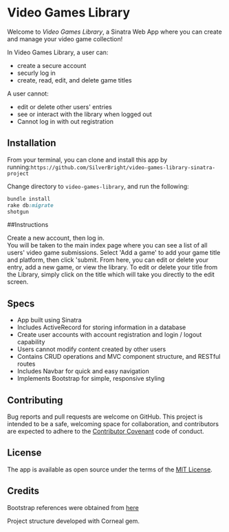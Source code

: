 # Video Games Library

Welcome to *Video Games Library*, a Sinatra Web App where you can create and manage your video game collection! 

In Video Games Library, a user can:
 - create a secure account
 - securly log in
 - create, read, edit, and delete game titles

 A user cannot:
 - edit or delete other users' entries
 - see or interact with the library when logged out
 - Cannot log in with out registration 

## Installation

 From your terminal, you can clone and install this app by running:` https://github.com/SilverBright/video-games-library-sinatra-project `

Change directory to `video-games-library`, and run the following:

```ruby
bundle install
rake db:migrate
shotgun
```

##Instructions

Create a new account, then log in.  
You will be taken to the main index page where you can see a list of all users' video game submissions.
Select 'Add a game' to add your game title and platform, then click 'submit.
From here, you can edit or delete your entry, add a new game, or view the library.
To edit or delete your title from the Library, simply click on the title which will take you directly to the edit screen. 


## Specs

- App built using Sinatra
- Includes ActiveRecord for storing information in a database
- Create user accounts with account registration and login / logout capability
- Users cannot modify content created by other users
- Contains CRUD operations and MVC component structure, and RESTful routes
- Includes Navbar for quick and easy navigation
- Implements Bootstrap for simple, responsive styling

## Contributing

Bug reports and pull requests are welcome on GitHub.  This project is intended to be a safe, welcoming space for collaboration, and contributors are expected to adhere to the [Contributor Covenant](http://contributor-covenant.org) code of conduct.

## License

The app is available as open source under the terms of the [MIT License](https://opensource.org/licenses/MIT).

## Credits

Bootstrap references were obtained from [here](https://getbootstrap.com)

Project structure developed with Corneal gem.
